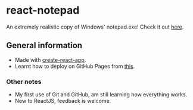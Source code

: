 # react-notepad

An extremely realistic copy of Windows' notepad.exe!
Check it out [here](https://leeyiheng12.github.io/react-notepad/).

## General information

- Made with [create-react-app](https://github.com/facebook/create-react-app).
- Learnt how to deploy on GitHub Pages from [this](https://github.com/gitname/react-gh-pages).

### Other notes
- My first use of Git and GitHub, am still learning how everything works.
- New to ReactJS, feedback is welcome.

